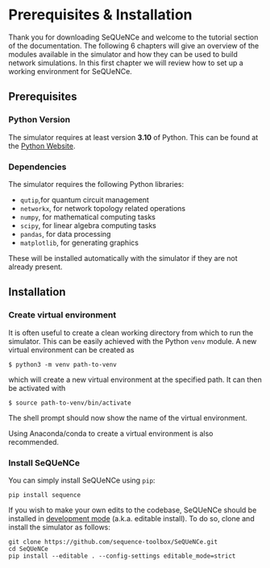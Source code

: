 # Prerequisites & Installation

Thank you for downloading SeQUeNCe and welcome to the tutorial section of the documentation. The following 6 chapters will give an overview of the modules available in the simulator and how they can be used to build network simulations. In this first chapter we will review how to set up a working environment for SeQUeNCe.

## Prerequisites

### Python Version

The simulator requires at least version **3.10** of Python. This can be found at the [Python Website](https://www.python.org/downloads/).

### Dependencies

The simulator requires the following Python libraries:
* `qutip`,for quantum circuit management
* `networkx`, for network topology related operations
* `numpy`, for mathematical computing tasks
* `scipy`, for linear algebra computing tasks
* `pandas`, for data processing
* `matplotlib`, for generating graphics

These will be installed automatically with the simulator if they are not already present. 

## Installation

### Create virtual environment

It is often useful to create a clean working directory from which to run the simulator. This can be easily achieved with the Python `venv` module. A new virtual environment can be created as

```shell script
$ python3 -m venv path-to-venv
```

which will create a new virtual environment at the specified path. It can then be activated with

```shell script
$ source path-to-venv/bin/activate
```

The shell prompt should now show the name of the virtual environment.

Using Anaconda/conda to create a virtual environment is also recommended.

### Install SeQUeNCe

You can simply install SeQUeNCe using `pip`:
```
pip install sequence
```

If you wish to make your own edits to the codebase, SeQUeNCe should be installed in [development mode](https://setuptools.pypa.io/en/latest/userguide/development_mode.html) (a.k.a. editable install).
To do so, clone and install the simulator as follows:
```
git clone https://github.com/sequence-toolbox/SeQUeNCe.git
cd SeQUeNCe
pip install --editable . --config-settings editable_mode=strict
```

